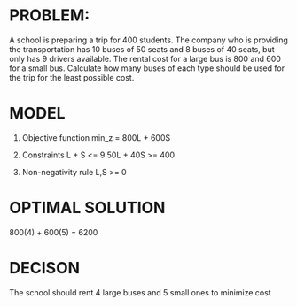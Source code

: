 # PROBLEM:

A school is preparing a trip for 400 students. The company who is providing the transportation has 10 buses of 50 seats and 8 buses of 40 seats, but only has 9 drivers available. The rental cost for a large bus is 800 and 600 for a small bus. Calculate how many buses of each type should be used for the trip for the least possible cost.

# MODEL

1.  Objective function
    min_z = 800L + 600S

2.  Constraints
    L + S <= 9
    50L + 40S >= 400

3.  Non-negativity rule
    L,S >= 0

# OPTIMAL SOLUTION

800(4) + 600(5) = 6200

# DECISON

The school should rent 4 large buses and 5 small ones to minimize cost
